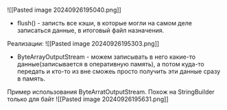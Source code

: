 ![[Pasted image 20240926195040.png]]
- flush() - записть все кэши, в которые могли на самом деле записаться данные, в итоговый файл назначения.

Реализации:
![[Pasted image 20240926195303.png]]
- ByteArrayOutputStream - можем записывать в него какие-то данные(записывается в оперативную память), а потом куда-то передать и кто-то из вне сможеь просто получить эти данные сразу в память.

Пример использования ByteArratOutputStream. Похож на StringBuilder только для байт
![[Pasted image 20240926195631.png]]

